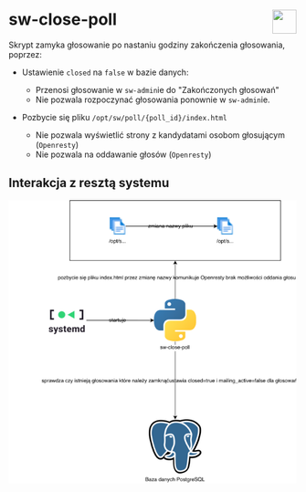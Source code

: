 # sw-close-poll <img src="../static/logo-with-embedded-font/logo-simple.png" align="right" height="42px" width="42px">

Skrypt zamyka głosowanie po nastaniu godziny zakończenia głosowania, poprzez:

- Ustawienie `closed` na `false` w bazie danych:
    - Przenosi głosowanie w `sw-admin`ie do "Zakończonych głosowań"
    - Nie pozwala rozpoczynać głosowania ponownie w `sw-admin`ie.

- Pozbycie się pliku `/opt/sw/poll/{poll_id}/index.html`
    - Nie pozwala wyświetlić strony z kandydatami osobom głosującym (`Openresty`)
    - Nie pozwala na oddawanie głosów (`Openresty`)


## Interakcja z resztą systemu

![](.images/sw-close-poll-interactions.png)
